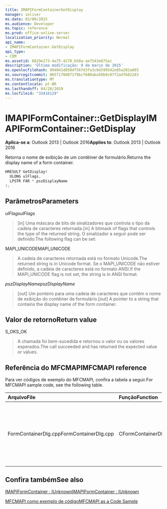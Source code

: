```yaml
---
title: IMAPIFormContainerGetDisplay
manager: soliver
ms.date: 03/09/2015
ms.audience: Developer
ms.topic: reference
ms.prod: office-online-server
localization_priority: Normal
api_name:
- IMAPIFormContainer.GetDisplay
api_type:
- COM
ms.assetid: 6829e273-4a75-4278-b58a-ae7543e075ac
description: 'Última modificação: 9 de março de 2015'
ms.openlocfilehash: 994041d050df56fd3fa3c0e599542e05a202ad65
ms.sourcegitcommit: 8657170d071f9bcf680aba50b9c07f2a4fb82283
ms.translationtype: MT
ms.contentlocale: pt-BR
ms.lasthandoff: 04/28/2019
ms.locfileid: "33416129"
---
```

# <a name="imapiformcontainergetdisplay"></a><span data-ttu-id="771d6-103">IMAPIFormContainer::GetDisplay</span><span class="sxs-lookup"><span data-stu-id="771d6-103">IMAPIFormContainer::GetDisplay</span></span>

  
  
<span data-ttu-id="771d6-104">**Aplica-se a**: Outlook 2013 | Outlook 2016</span><span class="sxs-lookup"><span data-stu-id="771d6-104">**Applies to**: Outlook 2013 | Outlook 2016</span></span> 
  
<span data-ttu-id="771d6-105">Retorna o nome de exibição de um contêiner de formulário.</span><span class="sxs-lookup"><span data-stu-id="771d6-105">Returns the display name of a form container.</span></span>
  
```cpp
HRESULT GetDisplay(
  ULONG ulFlags,
  LPSTR FAR * pszDisplayName
);
```

## <a name="parameters"></a><span data-ttu-id="771d6-106">Parâmetros</span><span class="sxs-lookup"><span data-stu-id="771d6-106">Parameters</span></span>

 <span data-ttu-id="771d6-107">_ulFlags_</span><span class="sxs-lookup"><span data-stu-id="771d6-107">_ulFlags_</span></span>
  
> <span data-ttu-id="771d6-108">[in] Uma máscara de bits de sinalizadores que controla o tipo da cadeia de caracteres retornada.</span><span class="sxs-lookup"><span data-stu-id="771d6-108">[in] A bitmask of flags that controls the type of the returned string.</span></span> <span data-ttu-id="771d6-109">O sinalizador a seguir pode ser definido:</span><span class="sxs-lookup"><span data-stu-id="771d6-109">The following flag can be set:</span></span>
    
<span data-ttu-id="771d6-110">MAPI_UNICODE</span><span class="sxs-lookup"><span data-stu-id="771d6-110">MAPI_UNICODE</span></span> 
  
> <span data-ttu-id="771d6-111">A cadeia de caracteres retornada está no formato Unicode.</span><span class="sxs-lookup"><span data-stu-id="771d6-111">The returned string is in Unicode format.</span></span> <span data-ttu-id="771d6-112">Se o MAPI_UNICODE não estiver definido, a cadeia de caracteres está no formato ANSI.</span><span class="sxs-lookup"><span data-stu-id="771d6-112">If the MAPI_UNICODE flag is not set, the string is in ANSI format.</span></span>
    
 <span data-ttu-id="771d6-113">_pszDisplayName_</span><span class="sxs-lookup"><span data-stu-id="771d6-113">_pszDisplayName_</span></span>
  
> <span data-ttu-id="771d6-114">[out] Um ponteiro para uma cadeia de caracteres que contém o nome de exibição do contêiner de formulário.</span><span class="sxs-lookup"><span data-stu-id="771d6-114">[out] A pointer to a string that contains the display name of the form container.</span></span>
    
## <a name="return-value"></a><span data-ttu-id="771d6-115">Valor de retorno</span><span class="sxs-lookup"><span data-stu-id="771d6-115">Return value</span></span>

<span data-ttu-id="771d6-116">S_OK</span><span class="sxs-lookup"><span data-stu-id="771d6-116">S_OK</span></span> 
  
> <span data-ttu-id="771d6-117">A chamada foi bem-sucedida e retornou o valor ou os valores esperados.</span><span class="sxs-lookup"><span data-stu-id="771d6-117">The call succeeded and has returned the expected value or values.</span></span>
    
## <a name="mfcmapi-reference"></a><span data-ttu-id="771d6-118">Referência do MFCMAPI</span><span class="sxs-lookup"><span data-stu-id="771d6-118">MFCMAPI reference</span></span>

<span data-ttu-id="771d6-119">Para ver códigos de exemplo do MFCMAPI, confira a tabela a seguir.</span><span class="sxs-lookup"><span data-stu-id="771d6-119">For MFCMAPI sample code, see the following table.</span></span>
  
|<span data-ttu-id="771d6-120">**Arquivo**</span><span class="sxs-lookup"><span data-stu-id="771d6-120">**File**</span></span>|<span data-ttu-id="771d6-121">**Função**</span><span class="sxs-lookup"><span data-stu-id="771d6-121">**Function**</span></span>|<span data-ttu-id="771d6-122">**Comentário**</span><span class="sxs-lookup"><span data-stu-id="771d6-122">**Comment**</span></span>|
|:-----|:-----|:-----|
|<span data-ttu-id="771d6-123">FormContainerDlg.cpp</span><span class="sxs-lookup"><span data-stu-id="771d6-123">FormContainerDlg.cpp</span></span>  <br/> |<span data-ttu-id="771d6-124">CFormContainerDlg::CFormContainerDlg</span><span class="sxs-lookup"><span data-stu-id="771d6-124">CFormContainerDlg::CFormContainerDlg</span></span>  <br/> |<span data-ttu-id="771d6-125">MFCMAPI uses the **IMAPIFormContainer::GetDisplay** method to get the name of the form container when it renders CFormContainerDlg.</span><span class="sxs-lookup"><span data-stu-id="771d6-125">MFCMAPI uses the **IMAPIFormContainer::GetDisplay** method to get the name of the form container when it renders CFormContainerDlg.</span></span>  <br/> |
   
## <a name="see-also"></a><span data-ttu-id="771d6-126">Confira também</span><span class="sxs-lookup"><span data-stu-id="771d6-126">See also</span></span>



[<span data-ttu-id="771d6-127">IMAPIFormContainer : IUnknown</span><span class="sxs-lookup"><span data-stu-id="771d6-127">IMAPIFormContainer : IUnknown</span></span>](imapiformcontaineriunknown.md)


[<span data-ttu-id="771d6-128">MFCMAPI como exemplo de código</span><span class="sxs-lookup"><span data-stu-id="771d6-128">MFCMAPI as a Code Sample</span></span>](mfcmapi-as-a-code-sample.md)

